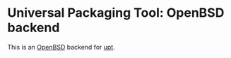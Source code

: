 # Universal Packaging Tool: OpenBSD backend
This is an [OpenBSD](https://www.openbsd.org/) backend for
[upt](https://pypi.python.org/pypi/upt).

